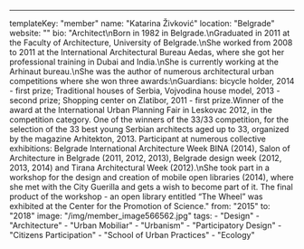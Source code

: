 ---
  templateKey: "member"
  name: "Katarina Živković"
  location: "Belgrade"
  website: ""
  bio: "Architect\nBorn in 1982 in Belgrade.\nGraduated in 2011 at the Faculty of Architecture, University of Belgrade.\nShe worked from 2008 to 2011 at the International Architectural Bureau Aedas, where she got her professional training in Dubai and India.\nShe is currently working at the Arhinaut bureau.\nShe was the author of numerous architectural urban competitions where she won three awards:\nGuardians: bicycle holder, 2014 - first prize; Traditional houses of Serbia, Vojvodina house model, 2013 - second prize; Shopping center on Zlatibor, 2011 - first prize.Winner of the award at the International Urban Planning Fair in Leskovac 2012, in the competition category. One of the winners of the 33/33 competition, for the selection of the 33 best young Serbian architects aged up to 33, organized by the magazine Arhitekton, 2013. Participant at numerous collective exhibitions: Belgrade International Architecture Week BINA (2014), Salon of Architecture in Belgrade (2011, 2012, 2013), Belgrade design week (2012, 2013, 2014) and Tirana Architectural Week (2012).\nShe took part in a workshop for the design and creation of mobile open libraries (2014), where she met with the City Guerilla and gets a wish to become part of it. The final product of the workshop - an open library entitled “The Wheel” was exhibited at the Center for the Promotion of Science."
  from: "2015"
  to: "2018"
  image: "/img/member_image566562.jpg"
  tags: 
    - "Design"
    - "Architecture"
    - "Urban Mobiliar"
    - "Urbanism"
    - "Participatory Design"
    - "Citizens Participation"
    - "School of Urban Practices"
    - "Ecology"
